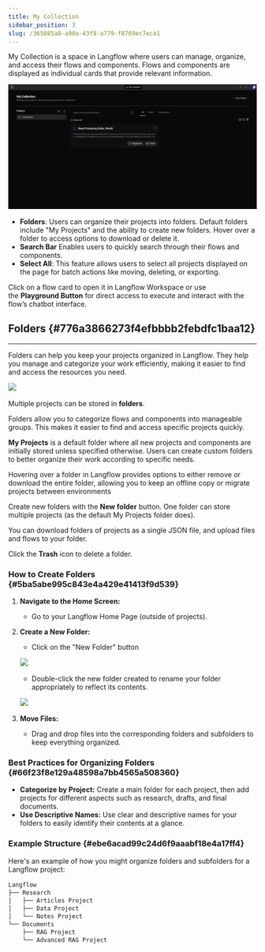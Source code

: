 ```yaml
---
title: My Collection
sidebar_position: 3
slug: /365085a8-a90a-43f9-a779-f8769ec7eca1
---
```









My Collection is a space in Langflow where users can manage, organize, and access their flows and components. Flows and components are displayed as individual cards that provide relevant information.


![](./started.png)

- **Folders**: Users can organize their projects into folders. Default folders include "My Projects" and the ability to create new folders. Hover over a folder to access options to download or delete it.
- **Search Bar** Enables users to quickly search through their flows and components.
- **Select All**: This feature allows users to select all projects displayed on the page for batch actions like moving, deleting, or exporting.

Click on a flow card to open it in Langflow Workspace or use the **Playground Button** for direct access to execute and interact with the flow’s chatbot interface.


## Folders {#776a3866273f4efbbbb2febdfc1baa12}


---


Folders can help you keep your projects organized in Langflow. They help you manage and categorize your work efficiently, making it easier to find and access the resources you need.


![](./1926471667.png)


Multiple projects can be stored in **folders**.


Folders allow you to categorize flows and components into manageable groups. This makes it easier to find and access specific projects quickly.


**My Projects** is a default folder where all new projects and components are initially stored unless specified otherwise. Users can create custom folders to better organize their work according to specific needs.


Hovering over a folder in Langflow provides options to either remove or download the entire folder, allowing you to keep an offline copy or migrate projects between environments


Create new folders with the **New folder** button. One folder can store multiple projects (as the default My Projects folder does).


You can download folders of projects as a single JSON file, and upload files and flows to your folder.


Click the **Trash** icon to delete a folder.



### How to Create Folders {#5ba5abe995c843e4a429e41413f9d539}

1. **Navigate to the Home Screen:**
	- Go to your Langflow Home Page (outside of projects).
2. **Create a New Folder:**
	- Click on the "New Folder" button

	![](./1125619904.png)

	- Double-click the new folder created to rename your folder appropriately to reflect its contents.

	![](./945175915.png)

3. **Move Files:**
	- Drag and drop files into the corresponding folders and subfolders to keep everything organized.



### Best Practices for Organizing Folders {#66f23f8e129a48598a7bb4565a508360}

- **Categorize by Project:** Create a main folder for each project, then add projects for different aspects such as research, drafts, and final documents.
- **Use Descriptive Names:** Use clear and descriptive names for your folders to easily identify their contents at a glance.

### Example Structure {#ebe6acad99c24d6f9aaabf18e4a17ff4}


Here's an example of how you might organize folders and subfolders for a Langflow project:


```text
Langflow
├── Research
│   ├── Articles Project
│   ├── Data Project
│   └── Notes Project
└── Documents
    ├── RAG Project
    └── Advanced RAG Project
```


